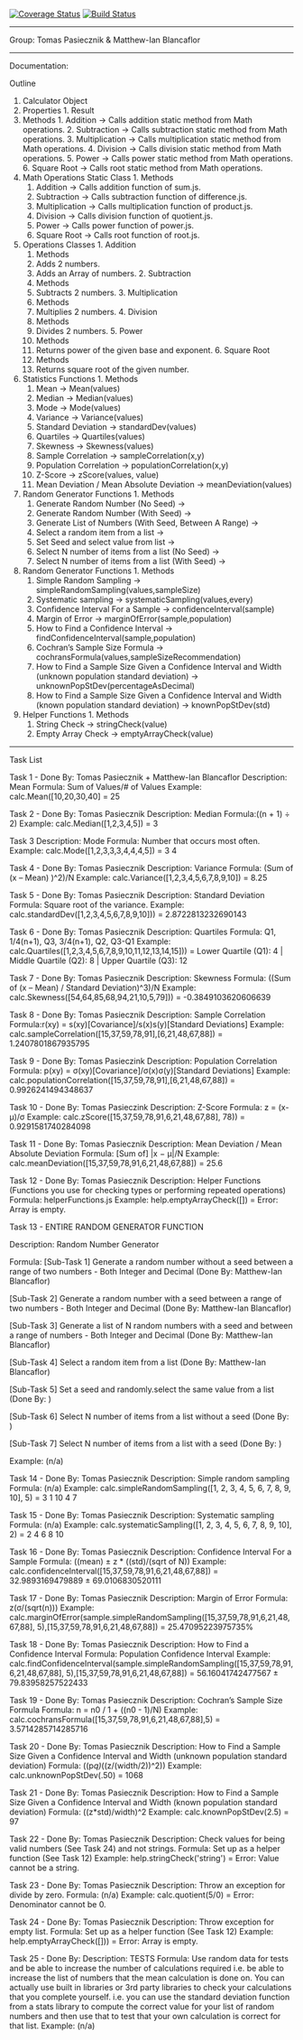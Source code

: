 [![Coverage Status](https://coveralls.io/repos/github/tomaspasie/Stats-Project/badge.svg?branch=master)](https://coveralls.io/github/tomaspasie/Stats-Project?branch=master)
[![Build Status](https://travis-ci.org/tomaspasie/Stats-Project.svg?branch=master)](https://travis-ci.org/tomaspasie/Stats-Project)

---------------------------------------------------------------------------------------------

Group: Tomas Pasiecznik & Matthew-Ian Blancaflor

---------------------------------------------------------------------------------------------

Documentation:

Outline

1. Calculator Object
  1. Properties
    1. Result 
  2. Methods
    1. Addition -> Calls addition static method from Math operations.
    2. Subtraction -> Calls subtraction static method from Math operations.
    3. Multiplication -> Calls multiplication static method from Math operations.
    4. Division -> Calls division static method from Math operations.
    5. Power -> Calls power static method from Math operations.
    6. Square Root -> Calls root static method from Math operations.
  3. Math Operations Static Class
    1. Methods
      1. Addition -> Calls addition function of sum.js.
      2. Subtraction -> Calls subtraction function of difference.js.
      3. Multiplication -> Calls multiplication function of product.js.
      4. Division -> Calls division function of quotient.js.
      5. Power -> Calls power function of power.js.
      6. Square Root -> Calls root function of root.js.
  4. Operations Classes
    1. Addition
      1. Methods 
        1. Adds 2 numbers.
        2. Adds an Array of numbers.
    2. Subtraction
      1. Methods
        1. Subtracts 2 numbers.
    3. Multiplication
      1. Methods
        1. Multiplies 2 numbers.
    4. Division
      1. Methods
        1. Divides 2 numbers.
    5. Power
      1. Methods
        1. Returns power of the given base and exponent.
    6. Square Root
      1. Methods
        1. Returns square root of the given number.
  5. Statistics Functions
    1. Methods 
      1. Mean -> Mean(values)
      2. Median -> Median(values)
      3. Mode -> Mode(values)
      4. Variance -> Variance(values)
      5. Standard Deviation -> standardDev(values)
      6. Quartiles -> Quartiles(values)
      7. Skewness -> Skewness(values)
      8. Sample Correlation -> sampleCorrelation(x,y)
      9. Population Correlation -> populationCorrelation(x,y)
      10. Z-Score -> zScore(values, value)
      11. Mean Deviation / Mean Absolute Deviation -> meanDeviation(values)
  6. Random Generator Functions
    1. Methods
      1. Generate Random Number (No Seed) -> 
      2. Generate Random Number (With Seed) -> 
      3. Generate List of Numbers (With Seed, Between A Range) -> 
      4. Select a random item from a list -> 
      5. Set Seed and select value from list -> 
      6. Select N number of items from a list (No Seed) -> 
      7. Select N number of items from a list (With Seed) -> 
  7. Random Generator Functions
    1. Methods
      1. Simple Random Sampling -> simpleRandomSampling(values,sampleSize)
      2. Systematic sampling -> systematicSampling(values,every)
      3. Confidence Interval For a Sample -> confidenceInterval(sample)
      4. Margin of Error -> marginOfError(sample,population)
      5. How to Find a Confidence Interval -> findConfidenceInterval(sample,population)
      6. Cochran’s Sample Size Formula -> cochransFormula(values,sampleSizeRecommendation)
      7. How to Find a Sample Size Given a Confidence Interval and Width (unknown population standard   deviation) -> unknownPopStDev(percentageAsDecimal)
      8. How to Find a Sample Size Given a Confidence Interval and Width (known population standard     deviation) -> knownPopStDev(std)
  8. Helper Functions
    1. Methods
      1. String Check -> stringCheck(value)
      2. Empty Array Check -> emptyArrayCheck(value)

---------------------------------------------------------------------------------------------

Task List

Task 1 - Done By: Tomas Pasiecznik + Matthew-Ian Blancaflor
Description: Mean
Formula: Sum of Values/# of Values
Example: calc.Mean([10,20,30,40] = 25

Task 2 - Done By: Tomas Pasiecznik
Description: Median
Formula:((n + 1) ÷ 2)
Example: calc.Median([1,2,3,4,5]) = 3

Task 3
Description: Mode
Formula: Number that occurs most often.
Example: calc.Mode([1,2,3,3,3,4,4,4,5]) = 3 4

Task 4 - Done By: Tomas Pasiecznik
Description: Variance
Formula: (Sum of (x – Mean) )^2)/N
Example: calc.Variance([1,2,3,4,5,6,7,8,9,10]) = 8.25

Task 5 - Done By: Tomas Pasiecznik
Description: Standard Deviation
Formula: Square root of the variance.
Example: calc.standardDev([1,2,3,4,5,6,7,8,9,10])) = 2.8722813232690143

Task 6 - Done By: Tomas Pasiecznik
Description: Quartiles
Formula: Q1, 1/4(n+1), Q3, 3/4(n+1), Q2, Q3-Q1
Example: calc.Quartiles([1,2,3,4,5,6,7,8,9,10,11,12,13,14,15])) = Lower Quartile (Q1): 4 | Middle Quartile (Q2): 8 | Upper Quartile (Q3): 12

Task 7 - Done By: Tomas Pasiecznik
Description: Skewness
Formula: ((Sum of (x – Mean) / Standard Deviation)^3)/N
Example: calc.Skewness([54,64,85,68,94,21,10,5,79])) = -0.3849103620606639

Task 8 - Done By: Tomas Pasiecznik
Description: Sample Correlation
Formula:r(xy) = s(xy)[Covariance]/s(x)s(y)[Standard Deviations]
Example: calc.sampleCorrelation([15,37,59,78,91],[6,21,48,67,88]) = 1.2407801867935795

Task 9 - Done By: Tomas Pasieczink
Description: Population Correlation
Formula: p(xy) = σ(xy)[Covariance]/σ(x)σ(y)[Standard Deviations]
Example: calc.populationCorrelation([15,37,59,78,91],[6,21,48,67,88]) = 0.9926241494348637

Task 10 - Done By: Tomas Pasieczink
Description: Z-Score
Formula: z = (x-μ)/σ
Example: calc.zScore([15,37,59,78,91,6,21,48,67,88], 78)) = 0.9291581740284098

Task 11 - Done By: Tomas Pasiecznik
Description: Mean Deviation / Mean Absolute Deviation
Formula: [Sum of] |x − μ|/N
Example: calc.meanDeviation([15,37,59,78,91,6,21,48,67,88]) = 25.6

Task 12 - Done By: Tomas Pasiecznik
Description: Helper Functions (Functions you use for checking types or performing repeated operations)
Formula: helperFunctions.js
Example: help.emptyArrayCheck([]) = Error: Array is empty.

Task 13 - ENTIRE RANDOM GENERATOR FUNCTION

Description: Random Number Generator

Formula: 
[Sub-Task 1] Generate a random number without a seed between a range of two numbers - Both Integer and Decimal
(Done By: Matthew-Ian Blancaflor)

[Sub-Task 2] Generate a random number with a seed between a range of two numbers - Both Integer and Decimal
(Done By: Matthew-Ian Blancaflor)

[Sub-Task 3] Generate a list of N random numbers with a seed and between a range of numbers - Both Integer and Decimal
(Done By: Matthew-Ian Blancaflor)

[Sub-Task 4] Select a random item from a list
(Done By: Matthew-Ian Blancaflor)

[Sub-Task 5] Set a seed and randomly.select the same value from a list
(Done By: )

[Sub-Task 6] Select N number of items from a list without a seed
(Done By: )

[Sub-Task 7] Select N number of items from a list with a seed
(Done By: )

Example: (n/a)

Task 14 - Done By: Tomas Pasiecznik
Description: Simple random sampling
Formula: (n/a)
Example: calc.simpleRandomSampling([1, 2, 3, 4, 5, 6, 7, 8, 9, 10], 5) = 3 1 10 4 7

Task 15 - Done By: Tomas Pasiecznik
Description: Systematic sampling
Formula: (n/a)
Example: calc.systematicSampling([1, 2, 3, 4, 5, 6, 7, 8, 9, 10], 2) = 2 4 6 8 10

Task 16  - Done By: Tomas Pasiecznik
Description: Confidence Interval For a Sample
Formula: ((mean) ± z * ((std)/(sqrt of N))
Example: calc.confidenceInterval([15,37,59,78,91,6,21,48,67,88]) = 32.9893169479889 ± 69.0106830520111

Task 17 - Done By: Tomas Pasiecznik
Description: Margin of Error
Formula: z(σ/(sqrt(n)))
Example: calc.marginOfError(sample.simpleRandomSampling([15,37,59,78,91,6,21,48,67,88], 5),[15,37,59,78,91,6,21,48,67,88]) = 25.47095223975735%

Task 18 - Done By: Tomas Pasiecznik
Description: How to Find a Confidence Interval
Formula: Population Confidence Interval
Example: calc.findConfidenceInterval(sample.simpleRandomSampling([15,37,59,78,91,6,21,48,67,88], 5),[15,37,59,78,91,6,21,48,67,88]) = 56.16041742477567 ± 79.83958257522433

Task 19 - Done By: Tomas Pasiecznik
Description: Cochran’s Sample Size Formula
Formula: n = n0 / 1 + ((n0 - 1)/N)
Example: calc.cochransFormula([15,37,59,78,91,6,21,48,67,88],5) = 3.5714285714285716

Task 20 - Done By: Tomas Pasiecznik
Description: How to Find a Sample Size Given a Confidence Interval and Width (unknown population standard deviation)
Formula: ((p*q)*((z/(width/2))^2))
Example: calc.unknownPopStDev(.50) = 1068 

Task 21 - Done By:  Tomas Pasiecznik
Description: How to Find a Sample Size Given a Confidence Interval and Width (known population standard deviation)
Formula: ((z*std)/width)^2
Example: calc.knownPopStDev(2.5) = 97

Task 22 - Done By: Tomas Pasiecznik
Description: Check values for being valid numbers (See Task 24) and not strings.
Formula: Set up as a helper function (See Task 12)
Example: help.stringCheck('string') = Error: Value cannot be a string.

Task 23 - Done By: Tomas Pasiecznik
Description: Throw an exception for divide by zero.
Formula: (n/a)
Example: calc.quotient(5/0) = Error: Denominator cannot be 0.

Task 24 - Done By: Tomas Pasiecznik
Description: Throw exception for empty list.
Formula: Set up as a helper function (See Task 12)
Example: help.emptyArrayCheck([])) = Error: Array is empty.

Task 25 - Done By:
Description: TESTS
Formula: Use random data for tests and be able to increase the number of calculations required i.e. be able to increase the list of numbers that the mean calculation is done on.  You can actually use built in libraries or 3rd party libraries to check your calculations that you complete yourself.  i.e. you can use the standard deviation function from a stats library to compute the correct value for your list of random numbers and then use that to test that your own calculation is correct for that list.
Example: (n/a)

